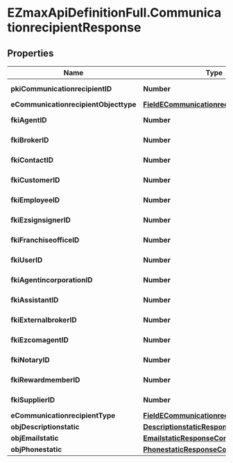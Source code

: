 # EZmaxApiDefinitionFull.CommunicationrecipientResponse

## Properties

Name | Type | Description | Notes
------------ | ------------- | ------------- | -------------
**pkiCommunicationrecipientID** | **Number** | The unique ID of the Communicationrecipient. | 
**eCommunicationrecipientObjecttype** | [**FieldECommunicationrecipientObjecttype**](FieldECommunicationrecipientObjecttype.md) |  | [optional] 
**fkiAgentID** | **Number** | The unique ID of the Agent. | [optional] 
**fkiBrokerID** | **Number** | The unique ID of the Broker. | [optional] 
**fkiContactID** | **Number** | The unique ID of the Contact | [optional] 
**fkiCustomerID** | **Number** | The unique ID of the Customer. | [optional] 
**fkiEmployeeID** | **Number** | The unique ID of the Employee. | [optional] 
**fkiEzsignsignerID** | **Number** | The unique ID of the Ezsignsigner | [optional] 
**fkiFranchiseofficeID** | **Number** | The unique ID of the Franchisereoffice | [optional] 
**fkiUserID** | **Number** | The unique ID of the User | [optional] 
**fkiAgentincorporationID** | **Number** | The unique ID of the Agentincorporation. | [optional] 
**fkiAssistantID** | **Number** | The unique ID of the Assistant. | [optional] 
**fkiExternalbrokerID** | **Number** | The unique ID of the Externalbroker. | [optional] 
**fkiEzcomagentID** | **Number** | The unique ID of the Ezcomagent. | [optional] 
**fkiNotaryID** | **Number** | The unique ID of the Notary. | [optional] 
**fkiRewardmemberID** | **Number** | The unique ID of the Rewardmember. | [optional] 
**fkiSupplierID** | **Number** | The unique ID of the Supplier. | [optional] 
**eCommunicationrecipientType** | [**FieldECommunicationrecipientType**](FieldECommunicationrecipientType.md) |  | 
**objDescriptionstatic** | [**DescriptionstaticResponseCompound**](DescriptionstaticResponseCompound.md) |  | 
**objEmailstatic** | [**EmailstaticResponseCompound**](EmailstaticResponseCompound.md) |  | [optional] 
**objPhonestatic** | [**PhonestaticResponseCompound**](PhonestaticResponseCompound.md) |  | [optional] 


